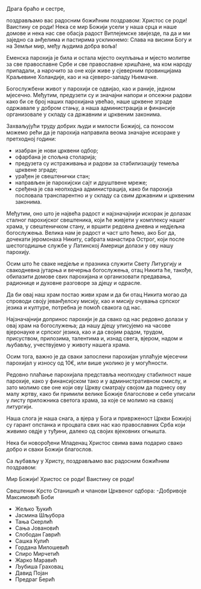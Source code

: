 Драга браћо и сестре,

поздрављамо вас радосним божићним поздравом: 
Христос се роди! Ваистину се роди!  Нека се мир Божији усели у наша срца и наше домове и нека нас све обасја радост Витлејемске звијезде, па да и ми заједно са анђелима и пастирима ускликнемо: 
Слава на висини Богу и на Земљи мир, међу људима добра воља!

Еменска парохија је била и остала мјесто окупљања и мјесто молитве за све православне Србе и све православне хришћане, ма ком народу припадали, а нарочито за оне који живе у сјеверним провинцијама Краљевине Холандије, као и на сјеверо-западу Њемачке. 

Богослужбени живот у парохији се одвијао, као и раније, једном мјесечно. Међутим, предузети су и значајни напори и опсежни радови како би се број наших парохијана увећао, наше црквене зграде одржавале у добром стању, а наша администрација и финансије организовале у складу са државним и црквеним законима.

Захваљујући труду добрих људи и милости Божијој, са поносом можемо рећи да је парохија направила веома значајне искораке у претходној години:

- изабран је нови црквени одбор;
- офарбана је спољна столарија;
- предузета су истраживања и радови за стабилизацију темеља црквене зграде;
- урађен је свештенички стан;
- направљен је парохијски сајт и друштвене мреже;
- сређена је сва неопходна администрација, како би парохија пословала транспарентно и у складу са свим државним и црквеним законима.

Међутим, оно што је највећа радост и најзначајнији искорак је  долазак сталног парохијског свештеника, који ће живјети у комплексу нашег храма, у свештеничком стану, и вршити редовна дневна и недјељна богослужења. Велика нам је радост и част што ћемо, ако Бог да, дочекати јеромонаха Никиту, сабрата манастира Острог, који после шестогодишње службе у Латинској Америци долази у ову нашу парохију.

Осим што ће сваке недјеље и празника служити Свету Литургију и свакодневна јутарња и вечерња богослужења, отац Никита ће, такође, обилазити домове свих парохијана и организовати предавања, радионице и духовне разговоре за дјецу и одрасле.

Да би овај наш храм постао живи храм и да би отац Никита могао да спроводи своју јеванђелску мисију, као и мисију очувања српског језика и културе, потребна је помоћ свакога од нас. 

Најзначајнији допринос парохији је да свако од нас редовно долази у овај храм на богослужења; да нашу дјецу уписујемо на часове вјеронауке и српског језика, као и да својим радом, трудом, присуством, прилозима, талентима и, изнад свега, вјером, надом и љубављу, учествујемо у животу нашега храма. 

Осим тога, важно је да сваки запослени парохијан уплаћује мјесечни парохијал у износу од 10€, или више уколико је у могућности.

Редовно плаћање парохијала представља неопходну стабилност наше парохије, како у финансијском тако и у административном смислу, и зато молимо све оне који ову Цркву сматрају својом да поднесу ову малу жртву, како би примили велике Божије благослове и себе уписали у листу приложника  светога храма, за које се молимо на свакој литургији.

Наша слога је наша снага, а вјера у Бога и приврженост Цркви Божијој су гарант опстанка и процвата свих нас као православних Срба који живимо овдје у туђини, далеко од својих вјековних огњишта.

Нека би новорођени Младенац Христос свима вама подарио свако добро и сваки Божији благослов.

Са љубављу у Христу, поздрављамо вас радосним божићним поздравом:

Мир Божији! Христос се роди! Ваистину се роди!


 Свештеник Крсто Станишић и чланови Црквеног одбора:
-Добривоје Максимовић Боби
- Жељко Ђукић
- Јасмина Шљубора
- Тања Скерлић
- Сања Јовановић
- Слободан Гаврић
- Сашка Кулић 
- Гордана Милошевић
- Спиро Мирчетић
- Жарко Маравић
- Љубиша Граховац
- Давид Појан 
- Предраг Берић
